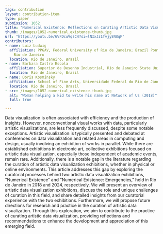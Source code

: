 ```yaml
---
tags: contribution
layout: contribution-item
type: paper
submission: 1052
title: "Numerical Existence: Reflections on Curating Artistic Data Visualization Exhibitions"
thumb: /images/1052-numerical_existence-thumb.jpg
url: "https://youtu.be/6VFDcuVqsC4?si=lNIxJz1fvjy8N8qP"
contributors: 
- name: Luiz Ludwig
  affiliation: PPGAV, Federal University of Rio de Janeiro; Brazil Pontifical Catholic University of
    Rio de Janeiro
  location: Rio de Janeiro, Brazil
- name: Barbara Castro Escola
  affiliation: Superior de Desenho Industrial, Rio de Janeiro State University
  location: Rio de Janeiro, Brazil
- name: Doris Kosminsky
  affiliation: School of Fine Arts, Universidade Federal do Rio de Janeiro
  location: Rio de Janeiro, Brazil
- src: /images/1052-numerical_existence-thumb.jpg
  alt: "Woman helping a kid to write his name at Network of Us (2018)"
  full: true

---
```


Data visualization is often associated with efficiency and the
production of insights. However, nonconventional visual works with data,
particularly artistic visualizations, are less frequently discussed,
despite some notable exceptions. Artistic visualization is typically
presented and debated at conferences on data visualization and related
areas in computing and design, usually involving an exhibition of works
in parallel. While there are established exhibitions in electronic art,
collective exhibitions focused on artistic data visualization,
especially those independent of academic events, remain rare.
Additionally, there is a notable gap in the literature regarding the
curation of artistic data visualization exhibitions, whether in physical
or online environments. This article addresses this gap by exploring the
curatorial processes behind two artistic data visualization exhibitions,
"Numerical Existence" and "Numerical Existence: Emergencies," held
in Rio de Janeiro in 2018 and 2024, respectively. We will present an
overview of artistic data visualization exhibitions, discuss the role
and unique challenges of curation in this field, and share detailed
insights from our curatorial experience with the two exhibitions.
Furthermore, we will propose future directions for research and practice
in the curation of artistic data visualization. Through this
exploration, we aim to contribute to the practice of curating artistic
data visualization, providing reflections and recommendations to enhance
the development and appreciation of this emerging field.
